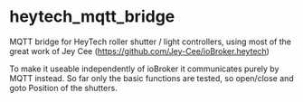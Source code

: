 # heytech_mqtt_bridge
MQTT bridge for HeyTech roller shutter / light controllers, using most of the great work of Jey Cee (https://github.com/Jey-Cee/ioBroker.heytech)

To make it useable independently of ioBroker it communicates purely by MQTT instead. So far only the basic functions are tested, so open/close and goto Position of the shutters.

